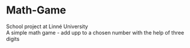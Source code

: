 Math-Game
=========

School project at Linné University <br>
A simple math game - add upp to a chosen number with the help of three digits
